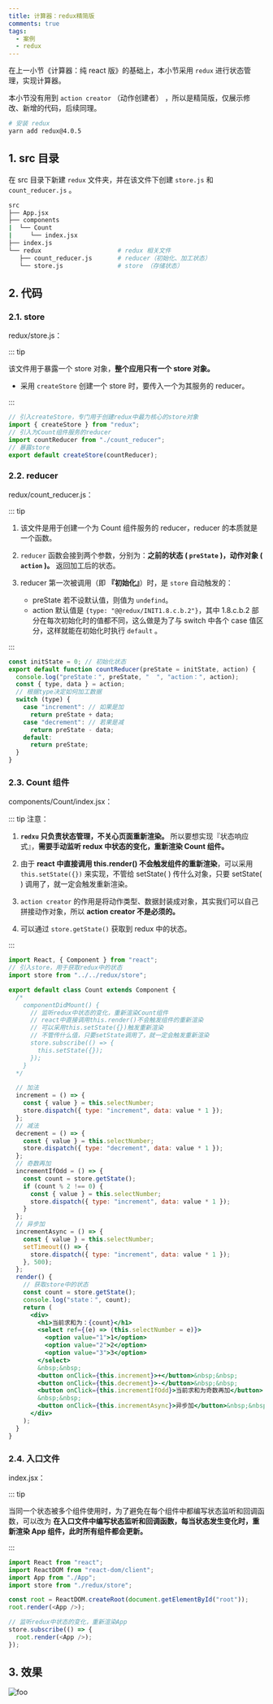 ```yaml
---
title: 计算器：redux精简版
comments: true
tags:
  - 案例
  - redux
---
```


在上一小节《计算器：纯 react 版》的基础上，本小节采用 `redux` 进行状态管理，实现计算器。

本小节没有用到 `action creator` （动作创建者） ，所以是精简版，仅展示修改、新增的代码，后续同理。

```sh
# 安装 redux
yarn add redux@4.0.5
```

## 1. src 目录

在 src 目录下新建 `redux` 文件夹，并在该文件下创建 `store.js` 和 `count_reducer.js` 。

```sh
src
├── App.jsx
├── components
|  └── Count
|     └── index.jsx
├── index.js
└── redux                     # redux 相关文件
   ├── count_reducer.js       # reducer（初始化、加工状态）
   └── store.js               # store （存储状态）
```

## 2. 代码

### 2.1. store

redux/store.js：

::: tip

该文件用于暴露一个 store 对象，**整个应用只有一个 store 对象。**

- 采用 `createStore` 创建一个 store 时，要传入一个为其服务的 reducer。

:::

```js
// 引入createStore，专门用于创建redux中最为核心的store对象
import { createStore } from "redux";
// 引入为Count组件服务的reducer
import countReducer from "./count_reducer";
// 暴露store
export default createStore(countReducer);
```

### 2.2. reducer

redux/count_reducer.js：

::: tip

1. 该文件是用于创建一个为 Count 组件服务的 reducer，reducer 的本质就是一个函数。
2. `reducer` 函数会接到两个参数，分别为：**之前的状态 ( `preState` )，动作对象 ( `action` )。** 返回加工后的状态。

3. reducer 第一次被调用（即 **『初始化』**）时，是 `store` 自动触发的：
   - preState 若不设默认值，则值为 `undefind`。
   - action 默认值是 `{type: "@@redux/INIT1.8.c.b.2"}`，其中 1.8.c.b.2 部分在每次初始化时的值都不同，这么做是为了与 switch 中各个 case 值区分，这样就能在初始化时执行 `default` 。

:::

```js
const initState = 0; // 初始化状态
export default function countReducer(preState = initState, action) {
  console.log("preState：", preState, "  ", "action：", action);
  const { type, data } = action;
  // 根据type决定如何加工数据
  switch (type) {
    case "increment": // 如果是加
      return preState + data;
    case "decrement": // 若果是减
      return preState - data;
    default:
      return preState;
  }
}
```

### 2.3. Count 组件

components/Count/index.jsx：

::: tip 注意：

1. **`redxu` 只负责状态管理，不关心页面重新渲染。** 所以要想实现『状态响应式』，**需要手动监听 redux 中状态的变化，重新渲染 Count 组件。**

2. 由于 **react 中直接调用 this.render() 不会触发组件的重新渲染**，可以采用 `this.setState({})` 来实现，不管给 setState( ) 传什么对象，只要 setState( ) 调用了，就一定会触发重新渲染。

3. `action creator` 的作用是将动作类型、数据封装成对象，其实我们可以自己拼接动作对象，所以 **action creator 不是必须的。**

4. 可以通过 `store.getState()` 获取到 redux 中的状态。

:::

```jsx
import React, { Component } from "react";
// 引入store，用于获取redux中的状态
import store from "../../redux/store";

export default class Count extends Component {
  /*
    componentDidMount() {
      // 监听redux中状态的变化，重新渲染Count组件
      // react中直接调用this.render()不会触发组件的重新渲染
      // 可以采用this.setState({})触发重新渲染
      // 不管传什么值，只要setState调用了，就一定会触发重新渲染
      store.subscribe(() => {
        this.setState({});
      });
    }
  */

  // 加法
  increment = () => {
    const { value } = this.selectNumber;
    store.dispatch({ type: "increment", data: value * 1 });
  };
  // 减法
  decrement = () => {
    const { value } = this.selectNumber;
    store.dispatch({ type: "decrement", data: value * 1 });
  };
  // 奇数再加
  incrementIfOdd = () => {
    const count = store.getState();
    if (count % 2 !== 0) {
      const { value } = this.selectNumber;
      store.dispatch({ type: "increment", data: value * 1 });
    }
  };
  // 异步加
  incrementAsync = () => {
    const { value } = this.selectNumber;
    setTimeout(() => {
      store.dispatch({ type: "increment", data: value * 1 });
    }, 500);
  };
  render() {
    // 获取store中的状态
    const count = store.getState();
    console.log("state：", count);
    return (
      <div>
        <h1>当前求和为：{count}</h1>
        <select ref={(e) => (this.selectNumber = e)}>
          <option value="1">1</option>
          <option value="2">2</option>
          <option value="3">3</option>
        </select>
        &nbsp;&nbsp;
        <button onClick={this.increment}>+</button>&nbsp;&nbsp;
        <button onClick={this.decrement}>-</button>&nbsp;&nbsp;
        <button onClick={this.incrementIfOdd}>当前求和为奇数再加</button>
        &nbsp;&nbsp;
        <button onClick={this.incrementAsync}>异步加</button>&nbsp;&nbsp;
      </div>
    );
  }
}
```

### 2.4. 入口文件

index.jsx：

::: tip

当同一个状态被多个组件使用时，为了避免在每个组件中都编写状态监听和回调函数，可以改为 **在入口文件中编写状态监听和回调函数，每当状态发生变化时，重新渲染 App 组件，此时所有组件都会更新。**

:::

```js
import React from "react";
import ReactDOM from "react-dom/client";
import App from "./App";
import store from "./redux/store";

const root = ReactDOM.createRoot(document.getElementById("root"));
root.render(<App />);

// 监听redux中状态的变化，重新渲染App
store.subscribe(() => {
  root.render(<App />);
});
```

## 3. 效果

<img class="zoomable" :src="$withBase('/images/screenshot/7/4/1.gif')" alt="foo">
